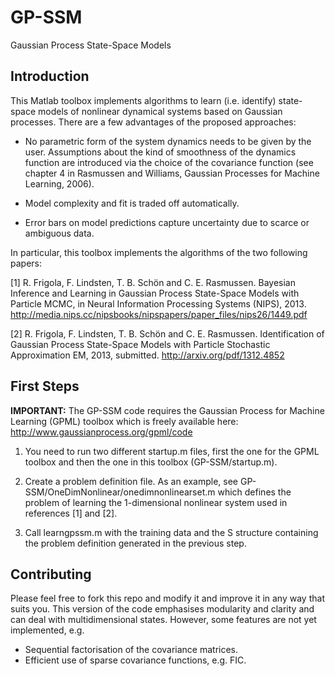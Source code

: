 GP-SSM
======

Gaussian Process State-Space Models


Introduction
-----

This Matlab toolbox implements algorithms to learn (i.e. identify) state-space models of nonlinear dynamical systems based on Gaussian processes. There are a few advantages of the proposed approaches:

* No parametric form of the system dynamics needs to be given by the user. Assumptions about the kind of smoothness of the dynamics function are introduced via the choice of the covariance function (see chapter 4 in Rasmussen and Williams, Gaussian Processes for Machine Learning, 2006).

* Model complexity and fit is traded off automatically.

* Error bars on model predictions capture uncertainty due to scarce or ambiguous data.

In particular, this toolbox implements the algorithms of the two following papers:

[1] R. Frigola, F. Lindsten, T. B. Schön and C. E. Rasmussen. Bayesian Inference and Learning in Gaussian Process State-Space Models with Particle MCMC, in Neural Information Processing Systems (NIPS), 2013.
http://media.nips.cc/nipsbooks/nipspapers/paper_files/nips26/1449.pdf

[2] R. Frigola, F. Lindsten, T. B. Schön and C. E. Rasmussen. Identification of Gaussian Process State-Space Models with Particle Stochastic Approximation EM, 2013, submitted. http://arxiv.org/pdf/1312.4852


First Steps
-----

**IMPORTANT:**  The GP-SSM code requires the Gaussian Process for Machine Learning (GPML) toolbox which is freely available here:
http://www.gaussianprocess.org/gpml/code

1. You need to run two different startup.m files, first the one for the GPML toolbox and then the one in this toolbox (GP-SSM/startup.m).

2. Create a problem definition file. As an example, see GP-SSM/OneDimNonlinear/onedimnonlinearset.m which defines the problem of learning the 1-dimensional nonlinear system used in references [1] and [2].

3. Call learngpssm.m with the training data and the S structure containing the problem definition generated in the previous step.


Contributing
-----
Please feel free to fork this repo and modify it and improve it in any way that suits you. This version of the code emphasises modularity and clarity and can deal with multidimensional states. However, some features are not yet implemented, e.g.

* Sequential factorisation of the covariance matrices.
* Efficient use of sparse covariance functions, e.g. FIC.

